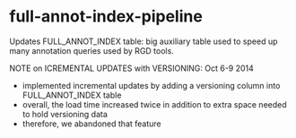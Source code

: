 # full-annot-index-pipeline
Updates FULL_ANNOT_INDEX table: big auxiliary table used to speed up many annotation queries used by RGD tools.



NOTE on ICREMENTAL UPDATES with VERSIONING: Oct 6-9 2014
   - implemented incremental updates by adding a versioning column into FULL_ANNOT_INDEX table
   - overall, the load time increased twice in addition to extra space needed to hold versioning data
   - therefore, we abandoned that feature
